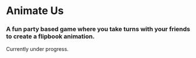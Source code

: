 # Animate Us

### A fun party based game where you take turns with your friends to create a flipbook animation.

Currently under progress.
